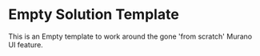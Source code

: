 # Empty Solution Template

This is an Empty template to work around the gone 'from scratch' Murano UI feature.
